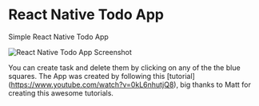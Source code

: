 # React Native Todo App
Simple React Native Todo App

![React Native Todo App Screenshot](https://ibb.co/G2sHWVq)

You can create task and delete them by clicking on any of the the blue squares. The App was created by following this [tutorial] (https://www.youtube.com/watch?v=0kL6nhutjQ8), big thanks to Matt for creating this awesome tutorials.
